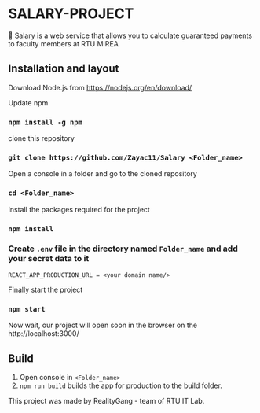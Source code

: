 # SALARY-PROJECT

💸 Salary is a web service that allows you to calculate guaranteed payments to faculty members at RTU MIREA


## Installation and layout

Download Node.js from https://nodejs.org/en/download/

Update npm

### `npm install -g npm`

clone this repository

### `git clone https://github.com/Zayac11/Salary <Folder_name>`

Open a console in a folder and go to the cloned repository

### `cd <Folder_name>`

Install the packages required for the project

### `npm install`


### Create `.env` file in the directory named `Folder_name` and add your secret data to it

```
REACT_APP_PRODUCTION_URL = <your domain name/>
```

Finally start the project

### `npm start`

Now wait, our project will open soon in the browser on the http://localhost:3000/

## Build

1. Open console in `<Folder_name>`
2. `npm run build` builds the app for production to the build folder.

This project was made by RealityGang - team of RTU IT Lab.
